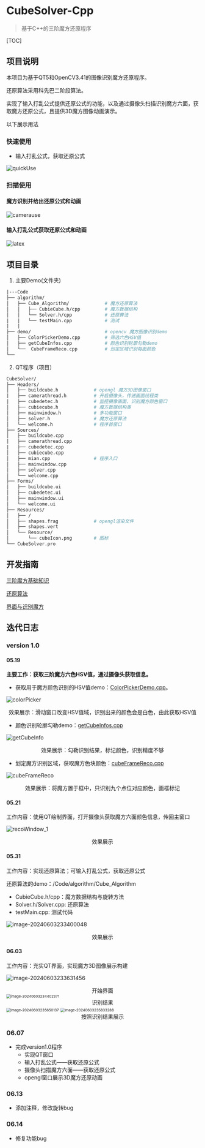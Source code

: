 # CubeSolver-Cpp
> 基于C++的三阶魔方还原程序

[TOC]

## 项目说明

本项目为基于QT5和OpenCV3.41的图像识别魔方还原程序。

还原算法采用科先巴二阶段算法。

实现了输入打乱公式提供还原公式的功能，以及通过摄像头扫描识别魔方六面，获取魔方还原公式，且提供3D魔方图像动画演示。

以下展示用法

### 快速使用

- 输入打乱公式，获取还原公式

![quickUse](https://raw.githubusercontent.com/Rdjroot/Img_beds/master/img/202406082308034.gif)

### 扫描使用

#### 魔方识别并给出还原公式和动画

![camerause](https://raw.githubusercontent.com/Rdjroot/Img_beds/master/img/202406082309082.gif)

#### 输入打乱公式获取还原公式和动画

![latex](https://raw.githubusercontent.com/Rdjroot/Img_beds/master/img/202406082310234.gif)

## 项目目录

1. 主要Demo(文件夹)

```makefile
|---Code
├── algorithm/                    
│   ├── Cube_Algorithm/				# 魔方还原算法
│   │   ├── CubieCube.h/cpp			# 魔方数据结构
│   │   └── Solver.h/cpp			# 还原算法
|	|  	└── testMain.cpp			# 测试
|	|
├── demo/                           # opencv 魔方图像识别demo
│   ├── ColorPickerDemo.cpp			# 筛选六色HSV值
│   ├── getCubeInfos.cpp			# 颜色识别轮廓勾勒demo
│   └──  CubeFrameReco.cpp			# 划定区域识别每面颜色
└── 
```

2. QT程序（项目）

```makefile
CubeSolver/
├── Headers/
│   ├── buildcube.h				# opengl 魔方3D图像窗口
|	├── camerathread.h 			# 开启摄像头，传递画面线程类
|	├── cubedetec.h 			# 监控摄像画面，识别魔方颜色窗口
│   ├── cubiecube.h				# 魔方数据结构类
│   ├── mainwindow.h			# 多功能窗口
│   ├── solver.h				# 魔方还原算法
│   └── welcome.h				# 程序首窗口
├── Sources/
│   ├── buildcube.cpp				
|	├── camerathread.cpp 			
|	├── cubedetec.cpp			
│   ├── cubiecube.cpp				
│   ├── mian.cpp				# 程序入口
│   ├── mainwindow.cpp			
│   ├── solver.cpp				
│   └── welcome.cpp				
├── Forms/
│   ├── buildcube.ui
│   ├── cubedetec.ui
│   ├── mainwindow.ui
│   └── welcome.ui
├── Resources/
│   ├── /
│   ├── shapes.frag				# opengl渲染文件
│   ├── shapes.vert
│   └── Resource/
│   	└── cubeIcon.png		# 图标
└── CubeSolver.pro
```

## 开发指南

[三阶魔方基础知识](./Documents/三阶魔方知识.md)

[还原算法](./Documents/魔方还原算法.md)

[界面与识别魔方](./Documents/界面与魔方识别.md)

## 迭代日志

### version 1.0

#### 05.19

**主要工作：获取三阶魔方六色HSV值，通过摄像头获取信息。**

- 获取用于魔方颜色识别的HSV值demo：[ColorPickerDemo.cpp](./Code/demo/ColorPickerDemo.cpp)。

![colorPicker](https://raw.githubusercontent.com/Rdjroot/Img_beds/master/img/202405221124215.png)

<center>效果展示：滑动窗口改变HSV值域，识别出来的颜色会是白色，由此获取HSV值</center>

- 颜色识别轮廓勾勒demo：[getCubeInfos.cpp](./Code/demo/getCubeInfos.cpp)

![getCubeInfo](https://raw.githubusercontent.com/Rdjroot/Img_beds/master/img/202405221130392.png)

<center>效果展示：勾勒识别结果，标记颜色，识别精度不够</center>

- 划定魔方识别区域，获取魔方色块颜色：[cubeFrameReco.cpp](./Code/demo/cubeFrameReco.cpp)

![cubeFrameReco](https://raw.githubusercontent.com/Rdjroot/Img_beds/master/img/202405221141785.png)

<center>效果展示：将魔方置于框中，只识别九个点位对应颜色，画框标记</center>

#### 05.21

工作内容：使用QT绘制界面，打开摄像头获取魔方六面颜色信息，传回主窗口

![recoWindow_1](https://raw.githubusercontent.com/Rdjroot/Img_beds/master/img/202405221147078.gif)

<center>效果展示</center>

#### 05.31

工作内容：实现还原算法；可输入打乱公式，获取还原公式

还原算法的demo：/Code/algorithm/Cube_Algorithm

- CubieCube.h/cpp：魔方数据结构与旋转方法
- Solver.h/Solver.cpp: 还原算法
- testMain.cpp: 测试代码

![image-20240603233400048](https://raw.githubusercontent.com/Rdjroot/Img_beds/master/img/202406032334158.png)

<center>效果展示</center>

#### 06.03

工作内容：充实QT界面，实现魔方3D图像展示构建

![image-20240603233631456](https://raw.githubusercontent.com/Rdjroot/Img_beds/master/img/202406032336507.png)

<center>开始界面</center>

<img src="https://raw.githubusercontent.com/Rdjroot/Img_beds/master/img/202406032344444.png" alt="image-20240603234402371" style="zoom:67%;" />

<center>识别结果</center>

<img src="https://raw.githubusercontent.com/Rdjroot/Img_beds/master/img/202406032356179.png" alt="image-20240603235650137" style="zoom:67%;" />

<img src="https://raw.githubusercontent.com/Rdjroot/Img_beds/master/img/202406032358331.png" alt="image-20240603235833288" style="zoom:67%;" />

<center>按照识别结果展示</center>

### 06.07

- 完成version1.0程序
  - 实现QT窗口
  - 输入打乱公式——获取还原公式
  - 摄像头扫描魔方六面——获取还原公式
  - opengl窗口展示3D魔方还原动画

### 06.13

- 添加注释，修改旋转bug

### 06.14

- 修复功能bug
